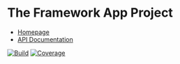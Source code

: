 # The Framework App Project

- [Homepage](https://the-framework.gitlab.io/projects/app.html)
- [API Documentation](https://the-framework.gitlab.io/projects/app/docs/)

[![Build](https://gitlab.com/the-framework/projects/app/badges/master/pipeline.svg)](https://gitlab.com/the-framework/projects/app/-/jobs)
[![Coverage](https://gitlab.com/the-framework/projects/app/badges/master/coverage.svg?job=test:php)](https://the-framework.gitlab.io/projects/app/coverage/)
